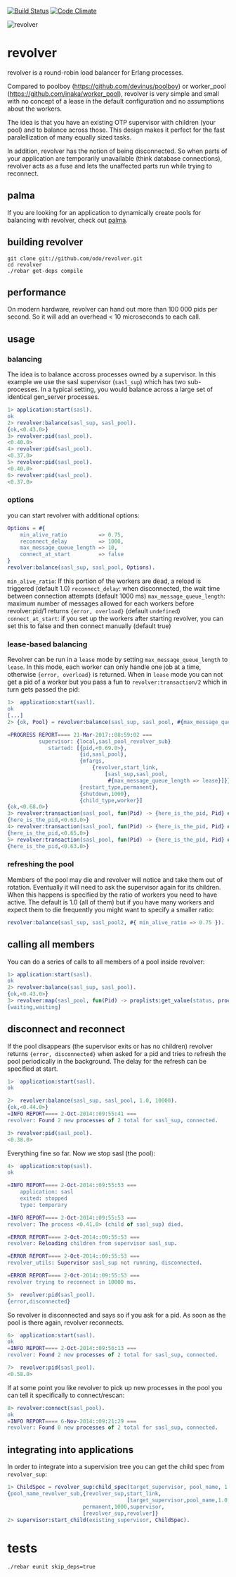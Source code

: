 [![Build Status](http://img.shields.io/travis/odo/revolver.svg?style=flat-square)](https://travis-ci.org/odo/revolver)
[![Code Climate](http://img.shields.io/badge/code_climate-17.3-brightgreen.svg?style=flat-square)](https://travis-ci.org/odo/revolver)

![revolver](../master/doc/revolver.png?raw=true "revolver")
# revolver

revolver is a round-robin load balancer for Erlang processes.

Compared to poolboy (https://github.com/devinus/poolboy) or worker_pool (https://github.com/inaka/worker_pool),
revolver is very simple and small with no concept of a lease in the default configuration and no assumptions about the workers.

The idea is that you have an existing OTP supervisor with children (your pool) and to balance across those.
This design makes it perfect for the fast paralellization of many equally sized tasks.

In addition, revolver has the notion of being disconnected.
So when parts of your application are temporarily unavailable (think database connections),
revolver acts as a fuse and lets the unaffected parts run while trying to reconnect.

## palma

If you are looking for an application to dynamically create pools for balancing with revolver, check out
[palma](https://github.com/odo/palma).

## building revolver

```
git clone git://github.com/odo/revolver.git
cd revolver
./rebar get-deps compile
```

## performance

On modern hardware, revolver can hand out more than 100 000 pids per second. So it will add an overhead < 10 microseconds to each call.

## usage

### balancing

The idea is to balance accross processes owned by a supervisor. In this example we use the sasl supervisor (```sasl_sup```) which has two sub-processes.
In a typical setting, you would balance across a large set of identical gen_server processes.

```erlang
1> application:start(sasl).
ok
2> revolver:balance(sasl_sup, sasl_pool).
{ok,<0.43.0>}
3> revolver:pid(sasl_pool).
<0.40.0>
4> revolver:pid(sasl_pool).
<0.37.0>
5> revolver:pid(sasl_pool).
<0.40.0>
6> revolver:pid(sasl_pool).
<0.37.0>
```


### options

you can start revolver with additional options: 

```erlang
Options = #{
	min_alive_ratio          => 0.75,
	reconnect_delay          => 1000,
	max_message_queue_length => 10,
	connect_at_start         => false
}
revolver:balance(sasl_sup, sasl_pool, Options).
```

`min_alive_ratio`: If this portion of the workers are dead, a reload is triggered (default 1.0)
`reconnect_delay`: when disconnected, the wait time between connection attempts (default 1000 ms)
`max_message_queue_length`: maximum number of messages allowed for each workers before revolver:pid/1 returns `{error, overload}` (default `undefined`)
`connect_at_start`: if you set up the workers after starting revolver, you can set this to false and then connect manually (default true)

### lease-based balancing

Revolver can be run in a `lease` mode by setting `max_message_queue_length` to `lease`. In this mode, each worker can only handle one job at a time, otherwise `{error, overload}` is returned.
When in `lease` mode you can not get a pid of a worker but you pass a fun to `revolver:transaction/2` which in turn gets passed the pid:

```erlang
1>  application:start(sasl).
ok
[...]
2> {ok, Pool} = revolver:balance(sasl_sup, sasl_pool, #{max_message_queue_length => lease}).

=PROGRESS REPORT==== 21-Mar-2017::08:59:02 ===
          supervisor: {local,sasl_pool_revolver_sub}
             started: [{pid,<0.69.0>},
                       {id,sasl_pool},
                       {mfargs,
                           {revolver,start_link,
                               [sasl_sup,sasl_pool,
                                #{max_message_queue_length => lease}]}},
                       {restart_type,permanent},
                       {shutdown,1000},
                       {child_type,worker}]
{ok,<0.68.0>}
3> revolver:transaction(sasl_pool, fun(Pid) -> {here_is_the_pid, Pid} end).
{here_is_the_pid,<0.63.0>}
4> revolver:transaction(sasl_pool, fun(Pid) -> {here_is_the_pid, Pid} end).
{here_is_the_pid,<0.65.0>}
5> revolver:transaction(sasl_pool, fun(Pid) -> {here_is_the_pid, Pid} end).
{here_is_the_pid,<0.63.0>}
```  

### refreshing the pool

Members of the pool may die and revolver will notice and take them out of rotation.
Eventually it will need to ask the supervisor again for its children.
When this happens is specified by the ratio of workers you need to have active.
The default is 1.0 (all of them) but if you have many workers and expect them to die frequently you might want to specify a smaller ratio:

```erlang
revolver:balance(sasl_sup, sasl_pool2, #{ min_alive_ratio => 0.75 }).
```

## calling all members

You can do a series of calls to all members of a pool inside revolver:

```erlang
1> application:start(sasl).
ok
2> revolver:balance(sasl_sup, sasl_pool).
{ok,<0.43.0>}
3> revolver:map(sasl_pool, fun(Pid) -> proplists:get_value(status, process_info(Pid)) end).
[waiting,waiting]
```

## disconnect and reconnect

If the pool disappears (the supervisor exits or has no children) revolver returns `{error, disconnected}` when asked for a pid
and tries to refresh the pool periodically in the background. The delay for the refresh can be specified at start.

```erlang
1>  application:start(sasl).
ok

2>  revolver:balance(sasl_sup, sasl_pool, 1.0, 10000).
{ok,<0.44.0>}
=INFO REPORT==== 2-Oct-2014::09:55:41 ===
revolver: Found 2 new processes of 2 total for sasl_sup, connected.

3> revolver:pid(sasl_pool).
<0.38.0>
```

Everything fine so far. Now we stop sasl (the pool):

```erlang
4>  application:stop(sasl).
ok

=INFO REPORT==== 2-Oct-2014::09:55:53 ===
    application: sasl
    exited: stopped
    type: temporary

=INFO REPORT==== 2-Oct-2014::09:55:53 ===
revolver: The process <0.41.0> (child of sasl_sup) died.

=ERROR REPORT==== 2-Oct-2014::09:55:53 ===
revolver: Reloading children from supervisor sasl_sup.

=ERROR REPORT==== 2-Oct-2014::09:55:53 ===
revolver_utils: Supervisor sasl_sup not running, disconnected.

=ERROR REPORT==== 2-Oct-2014::09:55:53 ===
revolver trying to reconnect in 10000 ms.

5>  revolver:pid(sasl_pool).
{error,disconnected}
```

So revolver is disconnected and says so if you ask for a pid.
As soon as the pool is there again, revolver reconnects.

```erlang
6>  application:start(sasl).
ok
=INFO REPORT==== 2-Oct-2014::09:56:13 ===
revolver: Found 2 new processes of 2 total for sasl_sup, connected.

7>  revolver:pid(sasl_pool).
<0.58.0>
```

If at some point you like revolver to pick up new processes in the pool
you can tell it specifically to connect/rescan:

```erlang
8> revolver:connect(sasl_pool).
ok
=INFO REPORT==== 6-Nov-2014::09:21:29 ===
revolver: Found 0 new processes of 2 total for sasl_sup, connected.
```

## integrating into applications

In order to integrate into a supervision tree you can get the child spec from `revolver_sup`:

```erlang
1> ChildSpec = revolver_sup:child_spec(target_supervisor, pool_name, 1.0, 1000).
{pool_name_revolver_sub,{revolver_sup,start_link,
                                      [target_supervisor,pool_name,1.0,1000]},
                        permanent,1000,supervisor,
                        [revolver_sup,revolver]}
2> supervisor:start_child(existing_supervisor, ChildSpec).
```


# tests

```./rebar eunit skip_deps=true```
